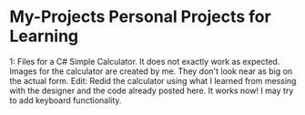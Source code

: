 My-Projects Personal Projects for Learning 
===========
1: Files for a C# Simple Calculator. It does not exactly work as expected.
Images for the calculator are created by me. They don't look near as big on the actual form.
Edit: Redid the calculator using what I learned from messing with the designer and the code already posted here.
It works now! I may try to add keyboard functionality.
